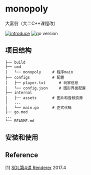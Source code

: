 # monopoly
大富翁（大二C++课程改）

[![introduce](https://img.shields.io/badge/Author-wangpeng-pink?style=social&logo=GreenSock)](https://ae85.gitee.io) 
![go version](https://img.shields.io/badge/Go-v1.19-blue?logo=Go)


## 项目结构

```
├── build
├── cmd
│   └── monopoly     # 程序main
├── configs          # 配置
│   ├── player.txt      # 玩家信息
│   └── config.json     # 图形界面配置
├── internal
│   ├── assets       # 图片和音频资源
│   ...
│   └── main.go      # 正式代码
├── go.mod
...
└── README.md
```


## 安装和使用


## Reference

[1] [SDL第4讲 Renderer](https://www.bilibili.com/video/BV13x411D7u6/) 2017.4



